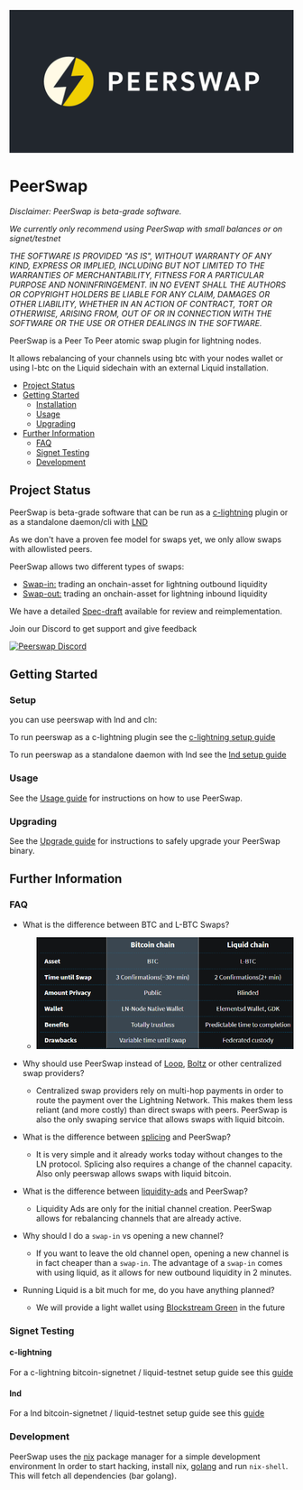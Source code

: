 ![peerswap logo](./docs/img/peerswap-logo.png)
# PeerSwap

*Disclaimer: PeerSwap is beta-grade software.*

*We currently only recommend using PeerSwap with small balances or on signet/testnet*

*THE SOFTWARE IS PROVIDED "AS IS", WITHOUT WARRANTY OF ANY KIND, EXPRESS OR
IMPLIED, INCLUDING BUT NOT LIMITED TO THE WARRANTIES OF MERCHANTABILITY,
FITNESS FOR A PARTICULAR PURPOSE AND NONINFRINGEMENT. IN NO EVENT SHALL THE
AUTHORS OR COPYRIGHT HOLDERS BE LIABLE FOR ANY CLAIM, DAMAGES OR OTHER
LIABILITY, WHETHER IN AN ACTION OF CONTRACT, TORT OR OTHERWISE, ARISING FROM,
OUT OF OR IN CONNECTION WITH THE SOFTWARE OR THE USE OR OTHER DEALINGS IN THE
SOFTWARE.*

PeerSwap is a Peer To Peer atomic swap plugin for lightning nodes.

It allows rebalancing of your channels using btc with your nodes wallet or using l-btc on the Liquid sidechain with an external Liquid installation.

* [Project Status](#project-status)
* [Getting Started](#getting-started)
    * [Installation](#installation)
    * [Usage](#usage)
    * [Upgrading](#upgrading)
* [Further Information](#further-information)
    * [FAQ](#faq)
    * [Signet Testing](#signet-testing)
	* [Development](#development)

## Project Status

PeerSwap is beta-grade software that can be run as a [c-lightning](https://github.com/ElementsProject/lightning) plugin or as a standalone daemon/cli with [LND](https://github.com/lightningnetwork/lnd)

As we don't have a proven fee model for swaps yet, we only allow swaps with allowlisted peers.

PeerSwap allows two different types of swaps:
- [Swap-in:](./docs/peer-protocol.md#summary) trading an onchain-asset for lightning outbound liquidity
- [Swap-out:](./docs/peer-protocol.md#summary-1) trading an onchain-asset for lightning inbound liquidity

We have a detailed [Spec-draft](./docs/peer-protocol.md) available for review and reimplementation.


Join our Discord to get support and give feedback

<a href="https://discord.gg/wpNv3PG8G2" rel="some text">![Peerswap Discord](https://discordapp.com/api/guilds/905126649224388629/widget.png?style=banner2)</a>

## Getting Started

### Setup
you can use peerswap with lnd and cln:

To run peerswap as a c-lightning plugin see the [c-lightning setup guide](./docs/setup_cln.md)

To run peerswap as a standalone daemon with lnd see the [lnd setup guide](./docs/setup_lnd.md)


### Usage

See the [Usage guide](./docs/usage.md) for instructions on how to use PeerSwap.

### Upgrading
See the [Upgrade guide](./docs/upgrade.md) for instructions to safely upgrade your PeerSwap binary.


## Further Information
### FAQ

* What is the difference between BTC and L-BTC Swaps?
  * ![btc vs l-btc](./docs/img/btc_lbtc.png)
* Why should use PeerSwap instead of [Loop](https://lightning.engineering/loop/), [Boltz](https://boltz.exchange/) or other centralized swap providers?
  * Centralized swap providers rely on multi-hop payments in order to route the payment over the Lightning Network. This makes them less reliant (and more costly) than direct swaps with peers. PeerSwap is also the only swaping service that allows swaps with liquid bitcoin.

* What is the difference between [splicing](https://github.com/lightning/bolts/pull/863) and PeerSwap?
  * It is very simple and it already works today without changes to the LN protocol. Splicing also requires a change of the channel capacity. Also only peerswap allows swaps with liquid bitcoin.

* What is the difference between [liquidity-ads](https://github.com/lightning/bolts/pull/878) and PeerSwap?
  * Liquidity Ads are only for the initial channel creation. PeerSwap allows for rebalancing channels that are already active.

* Why should I do a `swap-in` vs opening a new channel?
  * If you want to leave the old channel open, opening a new channel is in fact cheaper than a `swap-in`. The advantage of a `swap-in` comes with using liquid, as it allows for new outbound liquidity in 2 minutes.

* Running Liquid is a bit much for me, do you have anything planned?
  * We will provide a light wallet using [Blockstream Green](https://github.com/Blockstream/green) in the future



### Signet Testing

#### c-lightning
For a c-lightning bitcoin-signetnet / liquid-testnet setup guide see this [guide](./docs/signetguide_clightning.md)

#### lnd
For a lnd bitcoin-signetnet / liquid-testnet setup guide see this [guide](./docs/signetguide_lnd.md)

### Development

PeerSwap uses the [nix](https://nixos.org/download.html) package manager for a simple development environment
In order to start hacking, install nix, [golang](https://golang.org/doc/install) and run `nix-shell`. This will fetch all dependencies (bar golang).
